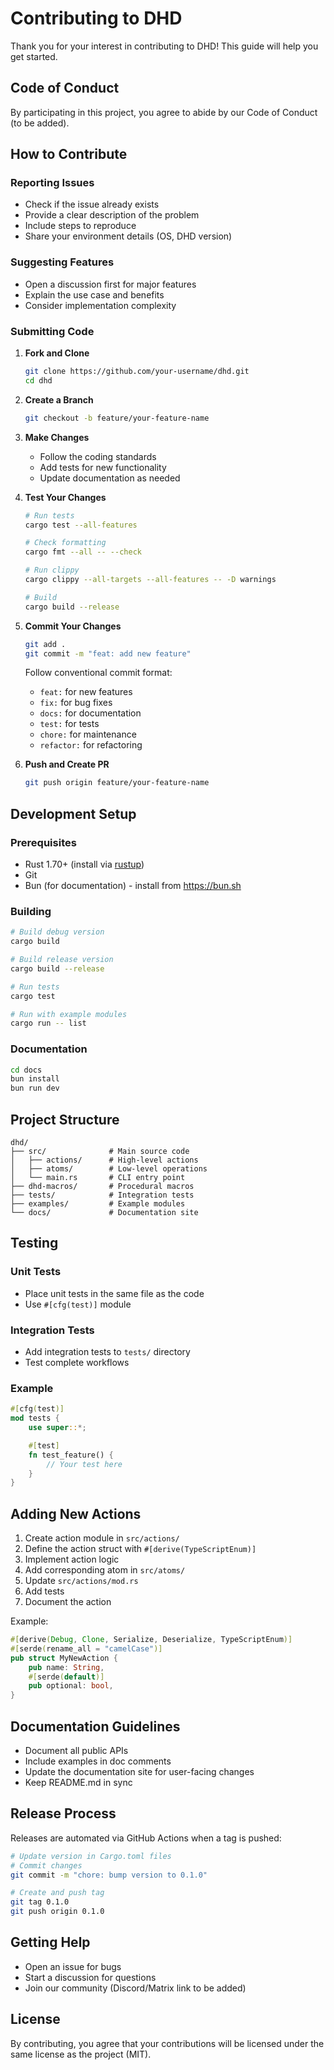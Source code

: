 # Contributing to DHD

Thank you for your interest in contributing to DHD! This guide will help you get started.

## Code of Conduct

By participating in this project, you agree to abide by our Code of Conduct (to be added).

## How to Contribute

### Reporting Issues

- Check if the issue already exists
- Provide a clear description of the problem
- Include steps to reproduce
- Share your environment details (OS, DHD version)

### Suggesting Features

- Open a discussion first for major features
- Explain the use case and benefits
- Consider implementation complexity

### Submitting Code

1. **Fork and Clone**
   ```bash
   git clone https://github.com/your-username/dhd.git
   cd dhd
   ```

2. **Create a Branch**
   ```bash
   git checkout -b feature/your-feature-name
   ```

3. **Make Changes**
   - Follow the coding standards
   - Add tests for new functionality
   - Update documentation as needed

4. **Test Your Changes**
   ```bash
   # Run tests
   cargo test --all-features

   # Check formatting
   cargo fmt --all -- --check

   # Run clippy
   cargo clippy --all-targets --all-features -- -D warnings

   # Build
   cargo build --release
   ```

5. **Commit Your Changes**
   ```bash
   git add .
   git commit -m "feat: add new feature"
   ```

   Follow conventional commit format:
   - `feat:` for new features
   - `fix:` for bug fixes
   - `docs:` for documentation
   - `test:` for tests
   - `chore:` for maintenance
   - `refactor:` for refactoring

6. **Push and Create PR**
   ```bash
   git push origin feature/your-feature-name
   ```

## Development Setup

### Prerequisites

- Rust 1.70+ (install via [rustup](https://rustup.rs/))
- Git
- Bun (for documentation) - install from https://bun.sh

### Building

```bash
# Build debug version
cargo build

# Build release version
cargo build --release

# Run tests
cargo test

# Run with example modules
cargo run -- list
```

### Documentation

```bash
cd docs
bun install
bun run dev
```

## Project Structure

```
dhd/
├── src/              # Main source code
│   ├── actions/      # High-level actions
│   ├── atoms/        # Low-level operations
│   └── main.rs       # CLI entry point
├── dhd-macros/       # Procedural macros
├── tests/            # Integration tests
├── examples/         # Example modules
└── docs/             # Documentation site
```

## Testing

### Unit Tests

- Place unit tests in the same file as the code
- Use `#[cfg(test)]` module

### Integration Tests

- Add integration tests to `tests/` directory
- Test complete workflows

### Example

```rust
#[cfg(test)]
mod tests {
    use super::*;

    #[test]
    fn test_feature() {
        // Your test here
    }
}
```

## Adding New Actions

1. Create action module in `src/actions/`
2. Define the action struct with `#[derive(TypeScriptEnum)]`
3. Implement action logic
4. Add corresponding atom in `src/atoms/`
5. Update `src/actions/mod.rs`
6. Add tests
7. Document the action

Example:
```rust
#[derive(Debug, Clone, Serialize, Deserialize, TypeScriptEnum)]
#[serde(rename_all = "camelCase")]
pub struct MyNewAction {
    pub name: String,
    #[serde(default)]
    pub optional: bool,
}
```

## Documentation Guidelines

- Document all public APIs
- Include examples in doc comments
- Update the documentation site for user-facing changes
- Keep README.md in sync

## Release Process

Releases are automated via GitHub Actions when a tag is pushed:

```bash
# Update version in Cargo.toml files
# Commit changes
git commit -m "chore: bump version to 0.1.0"

# Create and push tag
git tag 0.1.0
git push origin 0.1.0
```

## Getting Help

- Open an issue for bugs
- Start a discussion for questions
- Join our community (Discord/Matrix link to be added)

## License

By contributing, you agree that your contributions will be licensed under the same license as the project (MIT).